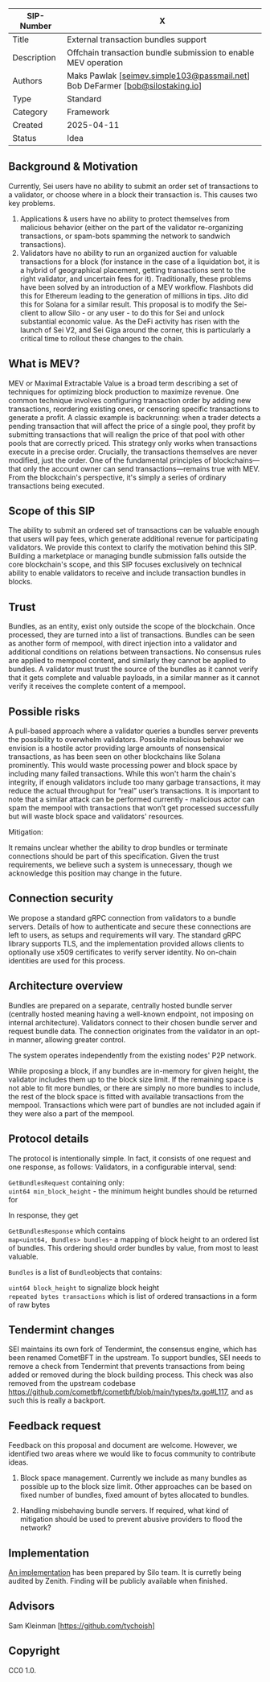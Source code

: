 | SIP-Number | X |
| ----- | ----- |
| Title | External transaction bundles support |
| Description | Offchain transaction bundle submission to enable MEV operation |
| Authors | Maks Pawlak \[seimev.simple103@passmail.net]<br>Bob DeFarmer \[bob@silostaking.io] |
| Type | Standard |
| Category | Framework |
| Created | 2025-04-11 |
| Status | Idea |

## **Background & Motivation**

Currently, Sei users have no ability to submit an order set of transactions to a validator, or choose where in a block their transaction is. This causes two key problems. 
1. Applications & users have no ability to protect themselves from malicious behavior (either on the part of the validator re-organizing transactions, or spam-bots spamming the network to sandwich transactions). 
2. Validators have no ability to run an organized auction for valuable transactions for a block (for instance in the case of a liquidation bot, it is a hybrid of geographical placement, getting transactions sent to the right validator, and uncertain fees for it). Traditionally, these problems have been solved by an introduction of a MEV workflow. Flashbots did this for Ethereum leading to the generation of millions in tips. Jito did this for Solana for a similar result. This proposal is to modify the Sei-client to allow Silo - or any user - to do this for Sei and unlock substantial economic value.
As the DeFi activity has risen with the launch of Sei V2, and Sei Giga around the corner, this is particularly a critical time to rollout these changes to the chain.

## **What is MEV?**

MEV or Maximal Extractable Value is a broad term describing a set of techniques for optimizing block production to maximize revenue. One common technique involves configuring transaction order by adding new transactions, reordering existing ones, or censoring specific transactions to generate a profit. A classic example is backrunning: when a trader detects a pending transaction that will affect the price of a single pool, they profit by submitting transactions that will realign the price of that pool with other pools that are correctly priced. This strategy only works when transactions execute in a precise order. Crucially, the transactions themselves are never modified, just the order. One of the fundamental principles of blockchains—that only the account owner can send transactions—remains true with MEV. From the blockchain's perspective, it's simply a series of ordinary transactions being executed.

## **Scope of this SIP**

The ability to submit an ordered set of transactions can be valuable enough that users will pay fees, which generate additional revenue for participating validators. We provide this context to clarify the motivation behind this SIP. Building a marketplace or managing bundle submission falls outside the core blockchain's scope, and this SIP focuses exclusively on technical ability to enable validators to receive and include transaction bundles in blocks.

## **Trust**

Bundles, as an entity, exist only outside the scope of the blockchain. Once processed, they are turned into a list of transactions. Bundles can be seen as another form of mempool, with direct injection into a validator and additional conditions on relations between transactions. No consensus rules are applied to mempool content, and similarly they cannot be applied to bundles. A validator must trust the source of the bundles as it cannot verify that it gets complete and valuable payloads, in a similar manner as it cannot verify it receives the complete content of a mempool.

## **Possible risks**

A pull-based approach where a validator queries a bundles server prevents the possibility to overwhelm validators. Possible malicious behavior we envision is a hostile actor providing large amounts of nonsensical transactions, as has been seen on other blockchains like Solana prominently. This would waste processing power and block space by including many failed transactions. While this won't harm the chain's integrity, if enough validators include too many garbage transactions, it may reduce the actual throughput for “real” user’s transactions. It is important to note that a similar attack can be performed currently - malicious actor can spam the mempool with transactions that won’t get processed successfully but will waste block space and validators' resources. 

Mitigation:

It remains unclear whether the ability to drop bundles or terminate connections should be part of this specification. Given the trust requirements, we believe such a system is unnecessary, though we acknowledge this position may change in the future.

## **Connection security**

We propose a standard gRPC connection from validators to a bundle servers. Details of how to authenticate and secure these connections are left to users, as setups and requirements will vary. The standard gRPC library supports TLS, and the implementation provided allows clients to optionally use x509 certificates to verify server identity. No on-chain identities are used for this process.

## **Architecture overview**

Bundles are prepared on a separate, centrally hosted bundle server (centrally hosted meaning having a well-known endpoint, not imposing on internal architecture). Validators connect to their chosen bundle server and request bundle data. The connection originates from the validator in an opt-in manner, allowing greater control.

The system operates independently from the existing nodes' P2P network.

While proposing a block, if any bundles are in-memory for given height, the validator includes them up to the block size limit. If the remaining space is not able to fit more bundles, or there are simply no more bundles to include, the rest of the block space is fitted with available transactions from the mempool. Transactions which were part of bundles are not included again if they were also a part of the mempool.

## **Protocol details**

The protocol is intentionally simple. In fact, it consists of one request and one response, as follows:
Validators, in a configurable interval, send:

`GetBundlesRequest` containing only:<br>
`uint64 min_block_height` - the minimum height bundles should be returned for

In response, they get

`GetBundlesResponse` which contains<br>
`map<uint64, Bundles> bundles`- a mapping of block height to an ordered list of bundles. This ordering should order bundles by value, from most to least valuable.

`Bundles` is a list of `Bundle`objects that contains:

`uint64 block_height` to signalize block height<br>
`repeated bytes transactions` which is list of ordered transactions in a form of raw bytes

## **Tendermint changes**

SEI maintains its own fork of Tendermint, the consensus engine, which has been renamed CometBFT in the upstream. To support bundles, SEI needs to remove a check from Tendermint that prevents transactions from being added or removed during the block building process. This check was also removed from the upstream codebase <https://github.com/cometbft/cometbft/blob/main/types/tx.go#L117>, and as such this is really a backport.

## **Feedback request**

Feedback on this proposal and document are welcome. However, we identified two areas where we would like to focus community to contribute ideas.

1. Block space management. Currently we include as many bundles as possible up to the block size limit. Other approaches can be based on fixed number of bundles, fixed amount of bytes allocated to bundles.

2. Handling misbehaving bundle servers. If required, what kind of mitigation should be used to prevent abusive providers to flood the network?

## **Implementation**

[An implementation](https://github.com/SiloMEV/sei-chain/pull/13) has been prepared by Silo team.
It is curretly being audited by Zenith. Finding will be publicly available when finished.

## **Advisors**

Sam Kleinman [https://github.com/tychoish]

## **Copyright**

CC0 1.0.